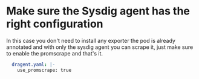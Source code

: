 # Make sure the Sysdig agent has the right configuration
In this case you don't need to install any exporter the pod is already annotated and with only the sysdig agent you can scrape it, just make sure to enable the promscrape and that's it.

```yaml
  dragent.yaml: |-
    use_promscrape: true
```